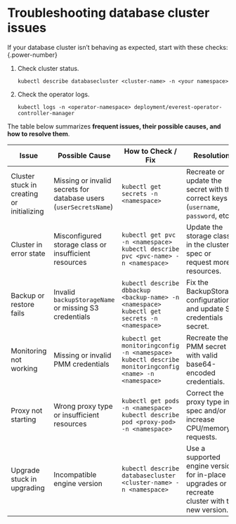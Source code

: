 # Troubleshooting database cluster issues

If your database cluster isn’t behaving as expected, start with these checks:
{.power-number}


1. Check cluster status.

    ```
    kubectl describe databasecluster <cluster-name> -n <your namespace>
    ```

2. Check the operator logs.

    ```
    kubectl logs -n <operator-namespace> deployment/everest-operator-controller-manager
    ```

The table below summarizes **frequent issues, their possible causes, and how to resolve them**. 

| Issue                          | Possible Cause                                   | How to Check / Fix                                                                 | Resolution                                                                 |
|--------------------------------|--------------------------------------------------|-------------------------------------------------------------------------------------|----------------------------------------------------------------------------|
| Cluster stuck in creating or initializing | Missing or invalid secrets for database users (`userSecretsName`) | ```kubectl get secrets -n <namespace>``` | Recreate or update the secret with the correct keys (`username`, `password`, etc.). |
| Cluster in error state          | Misconfigured storage class or insufficient resources | ```kubectl get pvc -n <namespace>```<br>```kubectl describe pvc <pvc-name> -n <namespace>``` | Update the storage class in the cluster spec or request more resources. |
| Backup or restore fails         | Invalid `backupStorageName` or missing S3 credentials | ```kubectl describe dbbackup <backup-name> -n <namespace>```<br>```kubectl get secrets -n <namespace>``` | Fix the BackupStorage configuration and update S3 credentials secret. |
| Monitoring not working          | Missing or invalid PMM credentials               | ```kubectl get monitoringconfig -n <namespace>```<br>```kubectl describe monitoringconfig <name> -n <namespace>``` | Recreate the PMM secret with valid base64-encoded credentials. |
| Proxy not starting              | Wrong proxy type or insufficient resources       | ```kubectl get pods -n <namespace>```<br>```kubectl describe pod <proxy-pod> -n <namespace>``` | Correct the proxy type in spec and/or increase CPU/memory requests. |
| Upgrade stuck in upgrading      | Incompatible engine version                      | ```kubectl describe databasecluster <cluster-name> -n <namespace>``` | Use a supported engine version for in-place upgrades or recreate cluster with the new version. |


 







    










